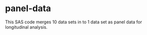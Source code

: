 # panel-data
This SAS code merges 10 data sets in to 1 data set as panel data for longitudinal analysis.
